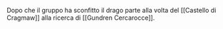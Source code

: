 Dopo che il gruppo ha sconfitto il drago parte alla volta del [[Castello di Cragmaw]] alla ricerca di [[Gundren Cercarocce]].



